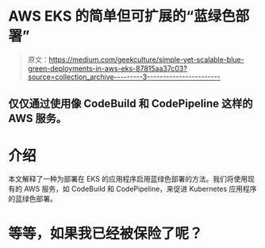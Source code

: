 # AWS EKS 的简单但可扩展的“蓝绿色部署”

> 原文：<https://medium.com/geekculture/simple-yet-scalable-blue-green-deployments-in-aws-eks-87815aa37c03?source=collection_archive---------3----------------------->

## 仅仅通过使用像 CodeBuild 和 CodePipeline 这样的 AWS 服务。

# 介绍

本文解释了一种为部署在 EKS 的应用程序启用蓝绿色部署的方法。我们将使用现有的 AWS 服务，如 CodeBuild 和 CodePipeline，来促进 Kubernetes 应用程序的蓝绿色部署。

# 等等，如果我已经被保险了呢？